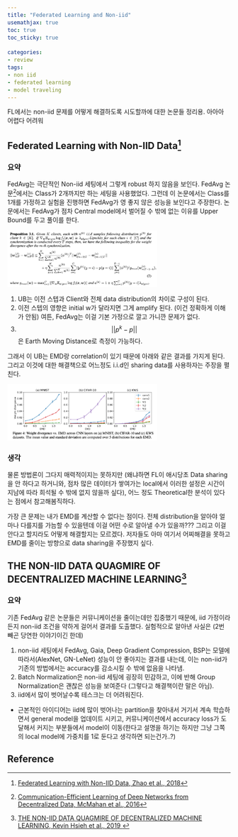 ```yaml
---
title: "Federated Learning and Non-iid"
usemathjax: true
toc: true
toc_sticky: true

categories:
- review
tags:
- non iid
- federated learning
- model traveling
---
```


FL에서는 non-iid 문제를 어떻게 해결하도록 시도할까에 대한 논문들 정리용. 아아아 어렵다 어려워



## Federated Learning with Non-IID Data[^1]

### 요약

  FedAvg는 극단적인 Non-iid 세팅에서 그렇게 robust 하지 않음을 보인다. FedAvg 논문[^3]에서는 Class가 2개까지만 하는 세팅을 사용했었다. 그런데 이 논문에서는 Class를 1개를 가정하고 실험을 진행하면 FedAvg가 영 좋지 않은 성능을 보인다고 주장한다.   논문에서는 FedAvg가 점차 Central model에서 벌어질 수 밖에 없는 이유를 Upper Bound를 두고 풀이를 한다.

 <img src="/assets/images/2020-03-14-non-iid-1/proposition.png" alt="proposition" style="zoom:33%;" />

1. UB는 이전 스텝과 Client와 전체 data distribution의 차이로 구성이 된다.
2. 이전 스텝의 영향은 initial w가 달라지면 그게 amplify 된다. (이건 정확하게 이해가 안됨) 여튼, FedAvg는 이걸 기본 가정으로 깔고 가니깐 문제가 없다.
3. $$|| p^k - p||$$은 Earth Moving Distance로 측정이 가능하다.

  그래서 이 UB는 EMD랑 correlation이 있기 때문에 아래와 같은 결과를 가지게 된다. 그리고 이것에 대한 해결책으로 어느정도 i.i.d인 sharing data를 사용하자는 주장을 펼친다. 

<img src="/assets/images/2020-03-14-non-iid-1/fig.png" alt="fig" style="zoom:33%;" />



### 생각

물론 방법론이 그다지 매력적이지는 못하지만 (왜냐하면 FL이 애시당초 Data sharing을 안 하다고 하거니와, 점차 많은 데이터가 쌓여가는 local에서 이러한 설정은 시간이 지남에 따라 희석될 수 밖에 없지 않을까 싶다), 어느 정도 Theoretical한 분석이 있다는 점에서 참고해봄직하다.

가장 큰 문제는 내가 EMD를 계산할 수 없다는 점이다. 전체 distribution을 알아야 얼마나 다를지를 가늠할 수 있을텐데 이걸 어떤 수로 알아낼 수가 있을까??? 그리고 이걸 안다고 할지라도 어떻게 해결할지는 모르겠다. 저자들도 아마 여기서 어찌해결을 못하고 EMD를 줄이는 방향으로 data sharing을 주장했지 싶다. 



## THE NON-IID DATA QUAGMIRE OF DECENTRALIZED MACHINE LEARNING[^2]

### 요약

기존 FedAvg 같은 논문들은 커뮤니케이션을 줄이는데만 집중했기 때문에, iid 가정이라든지 non-iid 조건을 약하게 걸어서 결과를 도출했다. 실험적으로 알아낸 사실은 (2번 빼곤 당연한 이야기이긴 한데)

1. non-iid 세팅에서 FedAvg, Gaia, Deep Gradient Compression, BSP는 모델에 따라서(AlexNet, GN-LeNet) 성능이 안 좋아지는 결과를 내는데, 이는 non-iid가 기존의 방법에서는 accuracy를 감소시킬 수 밖에 없음을 나타냄.
2. Batch Normalization은 non-iid 세팅에 굉장히 민감하고, 이에 반해 Group Normalization은 괜찮은 성능을 보여준다 (그렇다고 해결책이란 말은 아님).
3. iid에서 많이 벗어날수록 테스크는 더 어려워진다.

* 근본적인 아이디어는 iid에 많이 벗어나는 partition을 찾아내서 거기서 계속 학습하면서 general model을 업데이트 시키고, 커뮤니케이션에서 accuracy loss가 도달해서 커지는 부분들에서 model이 이동(한다고 설명을 하기는 하지만 그냥 그쪽의 local model에 가중치를 1로 둔다고 생각하면 되는건가..?)



## Reference

[^ 1]: [Federated Learning with Non-IID Data, Zhao et al., 2018](https://arxiv.org/abs/1806.00582)
[^2]: [THE NON-IID DATA QUAGMIRE OF DECENTRALIZED MACHINE LEARNING, Kevin Hsieh et al., 2019 ](https://arxiv.org/abs/1910.00189)
[^ 3]: [Communication-Efficient Learning of Deep Networks from Decentralized Data, McMahan et al., 2016](https://arxiv.org/abs/1602.05629)